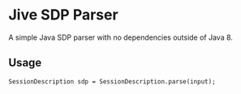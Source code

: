 # Jive SDP Parser

A simple Java SDP parser with no dependencies outside of Java 8.

## Usage

```
SessionDescription sdp = SessionDescription.parse(input);
```
